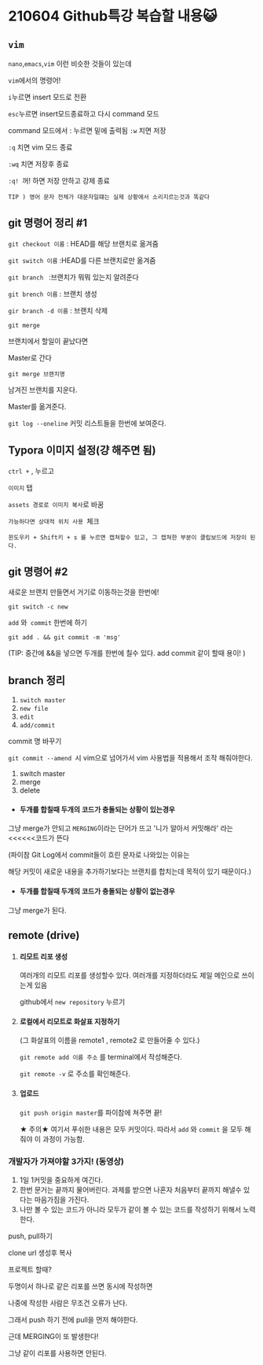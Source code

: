 # 210604 Github특강 복습할 내용:smiley_cat:

##  `vim`

`nano`,`emacs`,`vim` 이런 비슷한 것들이 있는데

`vim`에서의 명령어!

`i`누르면 insert 모드로 전환

`esc`누르면  insert모드종료하고 다시 command 모드

command 모드에서 : 누르면 밑에 출력됨  `:w` 치면 저장

`:q` 치면  vim 모드 종료

`:wq` 치면 저장후 종료

`:q! `꺼! 하면 저장 안하고 강제 종료



```
TIP ) 영어 문자 전체가 대문자일떄는 실제 상황에서 소리지르는것과 똑같다 
```



## git 명령어 정리 #1

`git checkout 이름` : HEAD를 해당 브랜치로 옮겨줌

`git switch 이름`  :HEAD를 다른 브랜치로만 옮겨줌

`git branch ` :브랜치가 뭐뭐 있는지 알려준다

`git brench 이름` : 브랜치 생성

`gir branch -d 이름` : 브랜치 삭제

`git merge `

브랜치에서 할일이 끝났다면

Master로 간다

`git merge 브랜치명`

남겨진 브랜치를 지운다.



Master를 옮겨준다.

`git log --oneline` 커밋 리스트들을 한번에 보여준다.



## Typora 이미지 설정(걍 해주면 됨)

`ctrl +` , 누르고

`이미지` 탭

`assets 경로로 이미지 복사`로 바꿈

`가능하다면 상대적 위치 사용 `체크

```
윈도우키 + Shift키 + s 를 누르면 캡쳐할수 있고, 그 캡쳐한 부분이 클립보드에 저장이 된다.
```



## git 명령어 #2

새로운 브랜치 만들면서 거기로 이동하는것을 한번에!

`git switch -c new`

`add` 와` commit` 한번에 하기

`git add . && git commit -m 'msg'`

(TIP: 중간에 &&을 넣으면 두개를 한번에 칠수 있다. add commit 같이 할때 용이! )

## branch 정리

1. `switch master`
2. `new file`
3.  `edit`
4. `add/commit`



commit 명 바꾸기

`git commit --amend `시 vim으로 넘어가서 vim 사용법을 적용해서 조작 해줘야한다.



1. switch master
2. merge
3. delete



- #### 두개를 합칠때 두개의 코드가 충돌되는 상황이 있는경우

그냥 merge가 안되고 `MERGING`이라는 단어가 뜨고 '니가 알아서 커밋해라' 라는 <<<<<<코드가 뜬다

(파이참 Git Log에서 commit들이 흐린 문자로 나와있는 이유는 

해당 커밋이 새로운 내용을 추가하기보다는 브랜치를 합치는데 목적이 있기 때문이다.)

- #### 두개를 합칠때 두개의 코드가 충돌되는 상황이 없는경우

그냥 merge가 된다.





## remote (drive)



1. #### 리모트 리포 생성

   여러개의 리모트 리포를 생성할수 있다. 여러개를 지정하더라도 제일 메인으로 쓰이는게 있음

   github에서 `new repository` 누르기

2. #### 로컬에서 리모트로 화살표 지정하기

   (그 화살표의 이름을 remote1 , remote2 로 만들어줄 수 있다.)

   `git remote add 이름 주소`  를 terminal에서 작성해준다.

   `git remote -v` 로 주소를 확인해준다.

3. #### 업로드

   `git push origin master`를 파이참에 쳐주면 끝!
   
   ★ 주의★  여기서 푸쉬한 내용은 모두 커밋이다. 따라서 `add` 와 `commit` 을 모두 해줘야 이 과정이 가능함.

### 개발자가 가져야할 3가지! (동영상)

1. 1일 1커밋을 중요하게 여긴다. 
2.  한번 문거는 끝까지 물어버린다. 과제를 받으면 나혼자 처음부터 끝까지 해낼수 있다는 마음가짐을 가진다.
3.  나만 볼 수 있는 코드가 아니라 모두가 같이 볼 수 있는 코드를 작성하기 위해서 노력한다.



push, pull하기



clone url 생성후 복사

프로젝트 할때? 

두명이서 하나로 같은 리포를 쓰면 동시에 작성하면 

나중에 작성한 사람은 무조건 오류가 난다.

그래서 push 하기 전에 pull을 먼저 해야한다.

근데 MERGING이 또 발생한다!

그냥 같이 리포를 사용하면 안된다.



